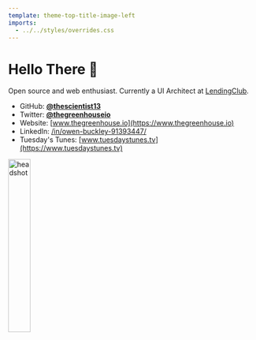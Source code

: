 ```yaml
---
template: theme-top-title-image-left
imports:
  - ../../styles/overrides.css
---
```


<style>
  img {
    width: 30%!important;
    bottom: 20%!important;
    border: 3px solid var(--color-accent)!important;
  }

  p {
    margin: 0;
    padding: 0;
  }
</style>

# Hello There 👋

Open source and web enthusiast.  Currently a UI Architect at [LendingClub](https://www.lendingclub.com/).

- GitHub: [**@thescientist13**](https://github.com/thescientist13)
- Twitter: [**@thegreenhouseio**](https://twitter.com/thegreenhouseio)
- Website: [www.thegreenhouse.io](https://www.thegreenhouse.io)
- LinkedIn: [/in/owen-buckley-91393447/](https://www.linkedin.com/in/owen-buckley-91393447/)
- Tuesday's Tunes: [www.tuesdaystunes.tv](https://www.tuesdaystunes.tv)

![headshot](/assets/headshot-cropped.png)